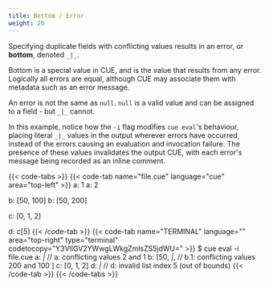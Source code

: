 ```yaml
---
title: Bottom / Error
weight: 20
---
```


Specifying duplicate fields with conflicting values results in an error,
or **bottom**, denoted `_|_`.

Bottom is a special value in CUE, and is the value that results from any error.
Logically all errors are equal,
although CUE may associate them with metadata such as an error message.

An error is not the same as `null`.
`null` is a valid value and can be assigned to a field - but `_|_` cannot.

In this example,
notice how the `-i` flag modifies `cue eval`'s behaviour,
placing literal `_|_` values in the output wherever errors have occurred,
instead of the errors causing an evaluation and invocation failure.
The presence of these values invalidates the output CUE,
with each error's message being recorded as an inline comment.

{{< code-tabs >}}
{{< code-tab name="file.cue" language="cue" area="top-left" >}}
a: 1
a: 2

b: [50, 100]
b: [50, 200]

c: [0, 1, 2]

d: c[5]
{{< /code-tab >}}
{{< code-tab name="TERMINAL" language="" area="top-right" type="terminal" codetocopy="Y3VlIGV2YWwgLWkgZmlsZS5jdWU=" >}}
$ cue eval -i file.cue
a: _|_ // a: conflicting values 2 and 1
b: [50, _|_, // b.1: conflicting values 200 and 100
]
c: [0, 1, 2]
d: _|_ // d: invalid list index 5 (out of bounds)
{{< /code-tab >}}
{{< /code-tabs >}}
